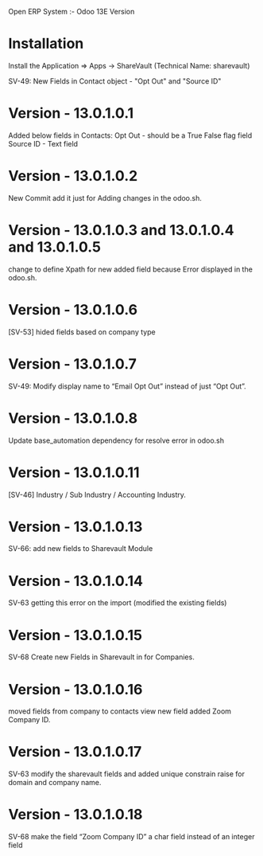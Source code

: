Open ERP System :- Odoo 13E Version 

Installation 
============
Install the Application => Apps -> ShareVault (Technical Name: sharevault)

SV-49: New Fields in Contact object - "Opt Out" and "Source ID"    

Version - 13.0.1.0.1
=======================
Added below fields in Contacts:
Opt Out - should be a True False flag field
Source ID - Text field

Version - 13.0.1.0.2
================
New Commit add it just for Adding changes in the odoo.sh.

Version - 13.0.1.0.3 and 13.0.1.0.4 and 13.0.1.0.5
=======================
change to define Xpath for new added field because Error displayed in the odoo.sh.

Version - 13.0.1.0.6
================
[SV-53] hided fields based on company type

Version - 13.0.1.0.7
================
SV-49: Modify display name to “Email Opt Out” instead of just “Opt Out”.

Version - 13.0.1.0.8
================
Update base_automation dependency for resolve error in odoo.sh

Version - 13.0.1.0.11
================
[SV-46] Industry / Sub Industry / Accounting Industry.

Version - 13.0.1.0.13
================
SV-66: add new fields to Sharevault Module

Version - 13.0.1.0.14
================
SV-63 getting this error on the import (modified the existing fields)

Version - 13.0.1.0.15
================
SV-68 Create new Fields in Sharevault in for Companies.

Version - 13.0.1.0.16
================
moved fields from company to contacts view
new field added Zoom Company ID.

Version - 13.0.1.0.17
================
SV-63 modify the sharevault fields and added unique constrain raise for domain and company name.

Version - 13.0.1.0.18
================
SV-68 make the field “Zoom Company ID” a char field instead of an integer field